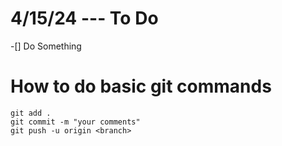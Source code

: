 # 4/15/24 --- To Do
-[] Do Something

# How to do basic git commands
```
git add .
git commit -m "your comments"
git push -u origin <branch>
```
